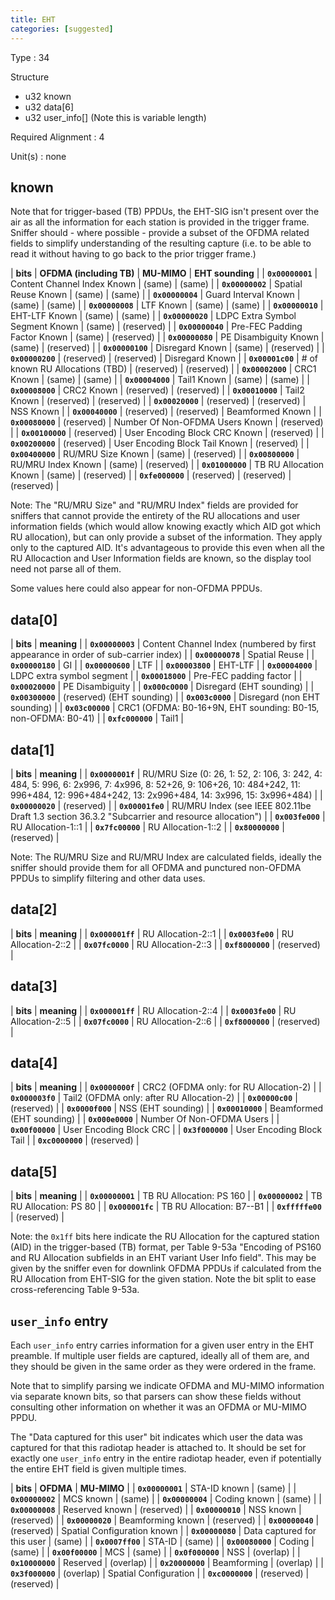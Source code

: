 ```yaml
---
title: EHT
categories: [suggested]
---
```

Type
: 34

Structure
- u32 known
- u32 data[6]
- u32 user_info[] (Note this is variable length)

Required Alignment
: 4

Unit(s)
: none

## known

Note that for trigger-based (TB) PPDUs, the EHT-SIG isn't present over the
air as all the information for each station is provided in the trigger
frame. Sniffer should - where possible - provide a subset of the OFDMA
related fields to simplify understanding of the resulting capture (i.e. to
be able to read it without having to go back to the prior trigger frame.)

| **bits**         | **OFDMA (including TB)** | **MU-MIMO** | **EHT sounding** |
| **`0x00000001`** | Content Channel Index Known | (same) | (same) |
| **`0x00000002`** | Spatial Reuse Known | (same) | (same) |
| **`0x00000004`** | Guard Interval Known | (same) | (same) |
| **`0x00000008`** | LTF Known | (same) | (same) |
| **`0x00000010`** | EHT-LTF Known | (same) | (same) |
| **`0x00000020`** | LDPC Extra Symbol Segment Known | (same) | (reserved) |
| **`0x00000040`** | Pre-FEC Padding Factor Known | (same) | (reserved) |
| **`0x00000080`** | PE Disambiguity Known | (same) | (reserved) |
| **`0x00000100`** | Disregard Known | (same) | (reserved) |
| **`0x00000200`** | (reserved) | (reserved) | Disregard Known |
| **`0x00001c00`** | # of known RU Allocations (TBD) | (reserved) | (reserved) |
| **`0x00002000`** | CRC1 Known | (same) | (same) |
| **`0x00004000`** | Tail1 Known | (same) | (same) |
| **`0x00008000`** | CRC2 Known | (reserved) | (reserved) |
| **`0x00010000`** | Tail2 Known | (reserved) | (reserved) |
| **`0x00020000`** | (reserved) | (reserved) | NSS Known |
| **`0x00040000`** | (reserved) | (reserved) | Beamformed Known |
| **`0x00080000`** | (reserved) | Number Of Non-OFDMA Users Known | (reserved) |
| **`0x00100000`** | (reserved) | User Encoding Block CRC Known | (reserved) |
| **`0x00200000`** | (reserved) | User Encoding Block Tail Known | (reserved) |
| **`0x00400000`** | RU/MRU Size Known | (same) | (reserved) |
| **`0x00800000`** | RU/MRU Index Known | (same) | (reserved) |
| **`0x01000000`** | TB RU Allocation Known | (same) | (reserved) |
| **`0xfe000000`** | (reserved) | (reserved) | (reserved) |

Note: The "RU/MRU Size" and "RU/MRU Index" fields are provided for sniffers
that cannot provide the entirety of the RU allocations and user information
fields (which would allow knowing exactly which AID got which RU allocation),
but can only provide a subset of the information. They apply only to the
captured AID. It's advantageous to provide this even when all the RU
Allocaction and User Information fields are known, so the display tool need
not parse all of them.

Some values here could also appear for non-OFDMA PPDUs.

## data[0]

| **bits**         | **meaning** |
| **`0x00000003`** | Content Channel Index (numbered by first appearance in order of sub-carrier index) |
| **`0x00000078`** | Spatial Reuse |
| **`0x00000180`** | GI |
| **`0x00000600`** | LTF |
| **`0x00003800`** | EHT-LTF |
| **`0x00004000`** | LDPC extra symbol segment |
| **`0x00018000`** | Pre-FEC padding factor |
| **`0x00020000`** | PE Disambiguity |
| **`0x000c0000`** | Disregard (EHT sounding) |
| **`0x00300000`** | (reserved) (EHT sounding) |
| **`0x003c0000`** | Disregard (non EHT sounding) |
| **`0x03c00000`** | CRC1 (OFDMA: B0-16+9N, EHT sounding: B0-15, non-OFDMA: B0-41) |
| **`0xfc000000`** | Tail1 |

## data[1]

| **bits** | **meaning** |
| **`0x0000001f`** | RU/MRU Size (0: 26, 1: 52, 2: 106, 3: 242, 4: 484, 5: 996, 6: 2x996, 7: 4x996, 8: 52+26, 9: 106+26, 10: 484+242, 11: 996+484, 12: 996+484+242, 13: 2x996+484, 14: 3x996, 15: 3x996+484) |
| **`0x00000020`** | (reserved) |
| **`0x00001fe0`** | RU/MRU Index (see IEEE 802.11be Draft 1.3 section 36.3.2 "Subcarrier and resource allocation") |
| **`0x003fe000`** | RU Allocation-1::1 |
| **`0x7fc00000`** | RU Allocation-1::2 |
| **`0x80000000`** | (reserved) |

Note: The RU/MRU Size and RU/MRU Index are calculated fields, ideally the
sniffer should provide them for all OFDMA and punctured non-OFDMA PPDUs to
simplify filtering and other data uses.

## data[2]

| **bits** | **meaning** |
| **`0x000001ff`** | RU Allocation-2::1 |
| **`0x0003fe00`** | RU Allocation-2::2 |
| **`0x07fc0000`** | RU Allocation-2::3 |
| **`0xf8000000`** | (reserved) |

## data[3]

| **bits** | **meaning** |
| **`0x000001ff`** | RU Allocation-2::4 |
| **`0x0003fe00`** | RU Allocation-2::5 |
| **`0x07fc0000`** | RU Allocation-2::6 |
| **`0xf8000000`** | (reserved) |

## data[4]

| **bits** | **meaning** |
| **`0x0000000f`** | CRC2 (OFDMA only: for RU Allocation-2) |
| **`0x000003f0`** | Tail2 (OFDMA only: after RU Allocation-2) |
| **`0x00000c00`** | (reserved) |
| **`0x0000f000`** | NSS (EHT sounding) |
| **`0x00010000`** | Beamformed (EHT sounding) |
| **`0x000e0000`** | Number Of Non-OFDMA Users |
| **`0x00f00000`** | User Encoding Block CRC |
| **`0x3f000000`** | User Encoding Block Tail |
| **`0xc0000000`** | (reserved) |

## data[5]

| **bits** | **meaning** |
| **`0x00000001`** | TB RU Allocation: PS 160 |
| **`0x00000002`** | TB RU Allocation: PS 80 |
| **`0x000001fc`** | TB RU Allocation: B7--B1 |
| **`0xfffffe00`** | (reserved) |

Note: the `0x1ff` bits here indicate the RU Allocation for the captured
station (AID) in the trigger-based (TB) format, per Table 9-53a "Encoding of
PS160 and RU Allocation subfields in an EHT variant User Info field". This
may be given by the sniffer even for downlink OFDMA PPDUs if calculated from
the RU Allocation from EHT-SIG for the given station. Note the bit split to
ease cross-referencing Table 9-53a.

## `user_info` entry

Each `user_info` entry carries information for a given user entry
in the EHT preamble. If multiple user fields are captured, ideally
all of them are, and they should be given in the same order as they
were ordered in the frame.

Note that to simplify parsing we indicate OFDMA and MU-MIMO information
via separate known bits, so that parsers can show these fields without
consulting other information on whether it was an OFDMA or MU-MIMO PPDU.

The "Data captured for this user" bit indicates which user the data was
captured for that this radiotap header is attached to. It should be set
for exactly one `user_info` entry in the entire radiotap header, even if
potentially the entire EHT field is given multiple times.

| **bits**         | **OFDMA** | **MU-MIMO** |
| **`0x00000001`** | STA-ID known | (same) |
| **`0x00000002`** | MCS known | (same) |
| **`0x00000004`** | Coding known | (same) |
| **`0x00000008`** | Reserved known | (reserved) |
| **`0x00000010`** | NSS known | (reserved) |
| **`0x00000020`** | Beamforming known | (reserved) |
| **`0x00000040`** | (reserved) | Spatial Configuration known |
| **`0x00000080`** | Data captured for this user | (same) |
| **`0x0007ff00`** | STA-ID | (same) |
| **`0x00080000`** | Coding | (same) |
| **`0x00f00000`** | MCS | (same) |
| **`0x0f000000`** | NSS | (overlap) |
| **`0x10000000`** | Reserved | (overlap) |
| **`0x20000000`** | Beamforming | (overlap) |
| **`0x3f000000`** | (overlap) | Spatial Configuration |
| **`0xc0000000`** | (reserved) | (reserved) |
